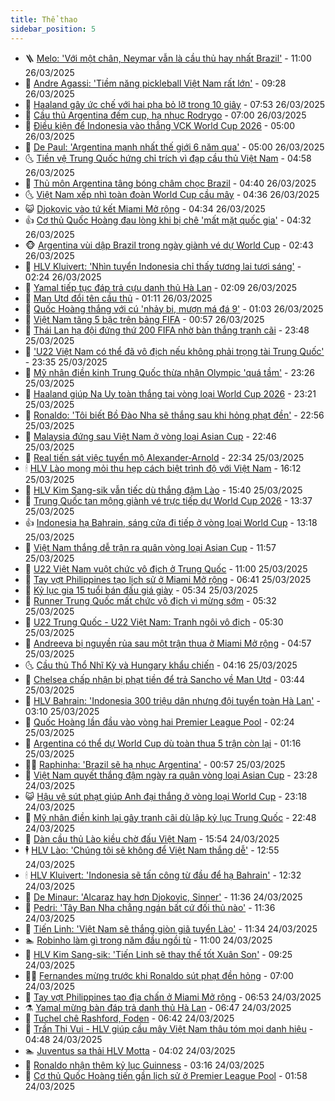 ```yaml
---
title: Thể thao
sidebar_position: 5
---
```


<!-- vnexpress-the-thao:START -->
- 🪜 [Melo: &#39;Với một chân, Neymar vẫn là cầu thủ hay nhất Brazil&#39;](https://vnexpress.net/melo-voi-mot-chan-neymar-van-la-cau-thu-hay-nhat-brazil-4866176.html) - 11:00 26/03/2025
- 🦩 [Andre Agassi: &#39;Tiềm năng pickleball Việt Nam rất lớn&#39;](https://vnexpress.net/andre-agassi-tiem-nang-pickleball-viet-nam-rat-lon-4866206.html) - 09:28 26/03/2025
- 🧰 [Haaland gây ức chế với hai pha bỏ lỡ trong 10 giây](https://vnexpress.net/haaland-gay-uc-che-voi-hai-pha-bo-lo-trong-10-giay-4866035.html) - 07:53 26/03/2025
- 🤗 [Cầu thủ Argentina đếm cup, hạ nhục Rodrygo](https://vnexpress.net/cau-thu-argentina-dem-cup-ha-nhuc-rodrygo-4866082.html) - 07:00 26/03/2025
- 🥳 [Điều kiện để Indonesia vào thẳng VCK World Cup 2026](https://vnexpress.net/dieu-kien-de-indonesia-vao-thang-vck-world-cup-2026-4865968.html) - 05:00 26/03/2025
- 🦣 [De Paul: &#39;Argentina mạnh nhất thế giới 6 năm qua&#39;](https://vnexpress.net/de-paul-argentina-manh-nhat-the-gioi-6-nam-qua-4866038.html) - 05:00 26/03/2025
- 🌜 [Tiền vệ Trung Quốc hứng chỉ trích vì đạp cầu thủ Việt Nam](https://vnexpress.net/tien-ve-trung-quoc-hung-chi-trich-vi-dap-cau-thu-viet-nam-4866086.html) - 04:58 26/03/2025
- 🫶 [Thủ môn Argentina tâng bóng châm chọc Brazil](https://vnexpress.net/thu-mon-argentina-tang-bong-cham-choc-brazil-4866004.html) - 04:40 26/03/2025
- 🌜 [Việt Nam xếp nhì toàn đoàn World Cup cầu mây](https://vnexpress.net/viet-nam-xep-nhi-toan-doan-world-cup-cau-may-4865960.html) - 04:36 26/03/2025
- 😺 [Djokovic vào tứ kết Miami Mở rộng](https://vnexpress.net/djokovic-vao-tu-ket-miami-mo-rong-4866074.html) - 04:34 26/03/2025
- 👍 [Cơ thủ Quốc Hoàng đau lòng khi bị chê &#39;mất mặt quốc gia&#39;](https://vnexpress.net/co-thu-quoc-hoang-dau-long-khi-bi-che-mat-mat-quoc-gia-4865877.html) - 04:32 26/03/2025
- 🐵 [Argentina vùi dập Brazil trong ngày giành vé dự World Cup](https://vnexpress.net/argentina-vui-dap-brazil-trong-ngay-gianh-ve-du-world-cup-4865970.html) - 02:43 26/03/2025
- 💫 [HLV Kluivert: &#39;Nhìn tuyển Indonesia chỉ thấy tương lai tươi sáng&#39;](https://vnexpress.net/hlv-kluivert-nhin-tuyen-indonesia-chi-thay-tuong-lai-tuoi-sang-4865945.html) - 02:24 26/03/2025
- 🦆 [Yamal tiếp tục đáp trả cựu danh thủ Hà Lan](https://vnexpress.net/yamal-tiep-tuc-dap-tra-cuu-danh-thu-ha-lan-4865752.html) - 02:09 26/03/2025
- 🙉 [Man Utd đổi tên cầu thủ](https://vnexpress.net/man-utd-doi-ten-cau-thu-4865749.html) - 01:11 26/03/2025
- 📝 [Quốc Hoàng thắng với cú &#39;nhảy bi, mượn má đá 9&#39;](https://vnexpress.net/quoc-hoang-thang-voi-cu-nhay-bi-muon-ma-da-9-4865861.html) - 01:03 26/03/2025
- 💯 [Việt Nam tăng 5 bậc trên bảng FIFA](https://vnexpress.net/viet-nam-tang-5-bac-tren-bang-fifa-4865893.html) - 00:57 26/03/2025
- 🌈 [Thái Lan hạ đội đứng thứ 200 FIFA nhờ bàn thắng tranh cãi](https://vnexpress.net/thai-lan-ha-doi-dung-thu-200-fifa-nho-ban-thang-tranh-cai-4865874.html) - 23:48 25/03/2025
- 🦩 [&#39;U22 Việt Nam có thể đã vô địch nếu không phải trọng tài Trung Quốc&#39;](https://vnexpress.net/u22-viet-nam-co-the-da-vo-dich-neu-khong-phai-trong-tai-trung-quoc-vnepre-4865852.html) - 23:35 25/03/2025
- 🐲 [Mỹ nhân điền kinh Trung Quốc thừa nhận Olympic &#39;quá tầm&#39;](https://vnexpress.net/my-nhan-dien-kinh-trung-quoc-thua-nhan-olympic-qua-tam-4865869.html) - 23:26 25/03/2025
- 🌁 [Haaland giúp Na Uy toàn thắng tại vòng loại World Cup 2026](https://vnexpress.net/haaland-giup-na-uy-toan-thang-tai-vong-loai-world-cup-2026-4865862.html) - 23:21 25/03/2025
- 💯 [Ronaldo: &#39;Tôi biết Bồ Đào Nha sẽ thắng sau khi hỏng phạt đền&#39;](https://vnexpress.net/ronaldo-toi-biet-bo-dao-nha-se-thang-sau-khi-hong-phat-den-4865865.html) - 22:56 25/03/2025
- 🌝 [Malaysia đứng sau Việt Nam ở vòng loại Asian Cup](https://vnexpress.net/malaysia-dung-sau-viet-nam-o-vong-loai-asian-cup-4865858.html) - 22:46 25/03/2025
- 🤖 [Real tiến sát việc tuyển mộ Alexander‑Arnold](https://vnexpress.net/real-tien-sat-viec-tuyen-mo-alexander-arnold-4865860.html) - 22:34 25/03/2025
- 🕯 [HLV Lào mong mỏi thu hẹp cách biệt trình độ với Việt Nam](https://vnexpress.net/hlv-lao-mong-moi-thu-hep-cach-biet-trinh-do-voi-viet-nam-4865851.html) - 16:12 25/03/2025
- 🧰 [HLV Kim Sang-sik vẫn tiếc dù thắng đậm Lào](https://vnexpress.net/hlv-kim-sang-sik-van-tiec-du-thang-dam-lao-4865845.html) - 15:40 25/03/2025
- 🥳 [Trung Quốc tan mộng giành vé trực tiếp dự World Cup 2026](https://vnexpress.net/trung-quoc-tan-mong-gianh-ve-truc-tiep-du-world-cup-2026-4865818.html) - 13:37 25/03/2025
- 👍 [Indonesia hạ Bahrain, sáng cửa đi tiếp ở vòng loại World Cup](https://vnexpress.net/truc-tiep-indonesia-vs-bahrain-4865767-tong-thuat.html) - 13:18 25/03/2025
- 💪 [Việt Nam thắng dễ trận ra quân vòng loại Asian Cup](https://vnexpress.net/viet-nam-v-lao-4865664.html) - 11:57 25/03/2025
- 👹 [U22 Việt Nam vuột chức vô địch ở Trung Quốc](https://vnexpress.net/truc-tiep-bong-da-u22-trung-quoc-vs-u22-viet-nam-4865729-tong-thuat.html) - 11:00 25/03/2025
- 🧰 [Tay vợt Philippines tạo lịch sử ở Miami Mở rộng](https://vnexpress.net/tay-vot-philippines-tao-lich-su-o-miami-mo-rong-4865635.html) - 06:41 25/03/2025
- 🚀 [Kỷ lục gia 15 tuổi bán đấu giá giày](https://vnexpress.net/ky-luc-gia-15-tuoi-ban-dau-gia-giay-4865561.html) - 05:34 25/03/2025
- 🎃 [Runner Trung Quốc mất chức vô địch vì mừng sớm](https://vnexpress.net/runner-trung-quoc-mat-chuc-vo-dich-vi-mung-som-4865535.html) - 05:32 25/03/2025
- 🧰 [U22 Trung Quốc - U22 Việt Nam: Tranh ngôi vô địch](https://vnexpress.net/u22-trung-quoc-u22-viet-nam-tranh-ngoi-vo-dich-4865627.html) - 05:30 25/03/2025
- 👀 [Andreeva bị nguyền rủa sau một trận thua ở Miami Mở rộng](https://vnexpress.net/andreeva-bi-nguyen-rua-sau-mot-tran-thua-o-miami-mo-rong-4865592.html) - 04:57 25/03/2025
- 🌜 [Cầu thủ Thổ Nhĩ Kỳ và Hungary khẩu chiến](https://vnexpress.net/cau-thu-tho-nhi-ky-va-hungary-khau-chien-4865502.html) - 04:16 25/03/2025
- 🫶 [Chelsea chấp nhận bị phạt tiền để trả Sancho về Man Utd](https://vnexpress.net/chelsea-chap-nhan-bi-phat-tien-de-tra-sancho-ve-man-utd-4865484.html) - 03:44 25/03/2025
- 🦄 [HLV Bahrain: &#39;Indonesia 300 triệu dân nhưng đội tuyển toàn Hà Lan&#39;](https://vnexpress.net/hlv-bahrain-indonesia-300-trieu-dan-nhung-doi-tuyen-toan-ha-lan-4865488.html) - 03:10 25/03/2025
- 🥳 [Quốc Hoàng lần đầu vào vòng hai Premier League Pool](https://vnexpress.net/quoc-hoang-lan-dau-vao-vong-hai-premier-league-pool-4865464.html) - 02:24 25/03/2025
- 🐲 [Argentina có thể dự World Cup dù toàn thua 5 trận còn lại](https://vnexpress.net/argentina-co-the-du-world-cup-du-toan-thua-5-tran-con-lai-4865417.html) - 01:16 25/03/2025
- 🧑‍🏫 [Raphinha: &#39;Brazil sẽ hạ nhục Argentina&#39;](https://vnexpress.net/raphinha-brazil-se-ha-nhuc-argentina-4865406.html) - 00:57 25/03/2025
- 🤔 [Việt Nam quyết thắng đậm ngày ra quân vòng loại Asian Cup](https://vnexpress.net/viet-nam-quyet-thang-dam-ngay-ra-quan-vong-loai-asian-cup-4865393.html) - 23:28 24/03/2025
- 😺 [Hậu vệ sút phạt giúp Anh đại thắng ở vòng loại World Cup](https://vnexpress.net/hau-ve-sut-phat-giup-anh-dai-thang-o-vong-loai-world-cup-4865397.html) - 23:18 24/03/2025
- 💪 [Mỹ nhân điền kinh lại gây tranh cãi dù lập kỷ lục Trung Quốc](https://vnexpress.net/my-nhan-dien-kinh-lai-gay-tranh-cai-du-lap-ky-luc-trung-quoc-4865285.html) - 22:48 24/03/2025
- 💼 [Dàn cầu thủ Lào kiều chờ đấu Việt Nam](https://vnexpress.net/dan-cau-thu-lao-kieu-cho-dau-viet-nam-4865384.html) - 15:54 24/03/2025
- 🕴 [HLV Lào: &#39;Chúng tôi sẽ không để Việt Nam thắng dễ&#39;](https://vnexpress.net/hlv-lao-chung-toi-se-khong-de-viet-nam-thang-de-4865355.html) - 12:55 24/03/2025
- 🕯 [HLV Kluivert: &#39;Indonesia sẽ tấn công từ đầu để hạ Bahrain&#39;](https://vnexpress.net/hlv-kluivert-indonesia-se-tan-cong-tu-dau-de-ha-bahrain-4865354.html) - 12:32 24/03/2025
- 📝 [De Minaur: &#39;Alcaraz hay hơn Djokovic, Sinner&#39;](https://vnexpress.net/de-minaur-alcaraz-hay-hon-djokovic-sinner-4865169.html) - 11:36 24/03/2025
- 🧐 [Pedri: &#39;Tây Ban Nha chẳng ngán bất cứ đối thủ nào&#39;](https://vnexpress.net/pedri-tay-ban-nha-chang-ngan-bat-cu-doi-thu-nao-4864962.html) - 11:36 24/03/2025
- 🙉 [Tiến Linh: &#39;Việt Nam sẽ thắng giòn giã tuyển Lào&#39;](https://vnexpress.net/tien-linh-viet-nam-se-thang-gion-gia-tuyen-lao-4865338.html) - 11:34 24/03/2025
- 🏊 [Robinho làm gì trong năm đầu ngồi tù](https://vnexpress.net/robinho-lam-gi-trong-nam-dau-ngoi-tu-4865047.html) - 11:00 24/03/2025
- 🌊 [HLV Kim Sang-sik: &#39;Tiến Linh sẽ thay thế tốt Xuân Son&#39;](https://vnexpress.net/hlv-kim-sang-sik-tien-linh-se-thay-the-tot-xuan-son-4865287.html) - 09:25 24/03/2025
- 👨‍🏫 [Fernandes mừng trước khi Ronaldo sút phạt đền hỏng](https://vnexpress.net/fernandes-mung-truoc-khi-ronaldo-sut-phat-den-hong-4865147.html) - 07:00 24/03/2025
- 🥷 [Tay vợt Philippines tạo địa chấn ở Miami Mở rộng](https://vnexpress.net/tay-vot-philippines-tao-dia-chan-o-miami-mo-rong-4865068.html) - 06:53 24/03/2025
- ⚗️ [Yamal mừng bàn đáp trả danh thủ Hà Lan](https://vnexpress.net/yamal-mung-ban-dap-tra-danh-thu-ha-lan-4865071.html) - 06:47 24/03/2025
- 🌮 [Tuchel chê Rashford, Foden](https://vnexpress.net/tuchel-che-rashford-foden-4865090.html) - 06:42 24/03/2025
- 🤩 [Trần Thị Vui - HLV giúp cầu mây Việt Nam thâu tóm mọi danh hiệu](https://vnexpress.net/tran-thi-vui-hlv-giup-cau-may-viet-nam-thau-tom-moi-danh-hieu-4864671.html) - 04:48 24/03/2025
- 🏊 [Juventus sa thải HLV Motta](https://vnexpress.net/juventus-sa-thai-hlv-motta-4864997.html) - 04:02 24/03/2025
- 🐎 [Ronaldo nhận thêm kỷ lục Guinness](https://vnexpress.net/ronaldo-nhan-them-ky-luc-guinness-4865024.html) - 03:16 24/03/2025
- 💫 [Cơ thủ Quốc Hoàng tiến gần lịch sử ở Premier League Pool](https://vnexpress.net/co-thu-quoc-hoang-tien-gan-lich-su-o-premier-league-pool-4864972.html) - 01:58 24/03/2025<!-- vnexpress-the-thao:END -->
